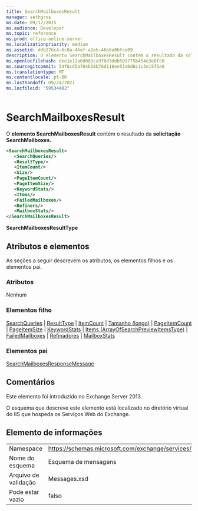 ```yaml
---
title: SearchMailboxesResult
manager: sethgros
ms.date: 09/17/2015
ms.audience: Developer
ms.topic: reference
ms.prod: office-online-server
ms.localizationpriority: medium
ms.assetid: ddb276c4-6c8a-46ef-a2eb-46b6a0bfce09
description: O elemento SearchMailboxesResult contém o resultado da solicitação SearchMailboxes.
ms.openlocfilehash: dee1e12a6d083ca3f8d3ddb509775b454e3e8fc0
ms.sourcegitcommit: 54f6cd5a704b36b76d110ee53a6d6c1c3e15f5a9
ms.translationtype: MT
ms.contentlocale: pt-BR
ms.lasthandoff: 09/24/2021
ms.locfileid: "59534402"
---
```

# <a name="searchmailboxesresult"></a>SearchMailboxesResult

O **elemento SearchMailboxesResult** contém o resultado da **solicitação SearchMailboxes.** 
  
```XML
<SearchMailboxesResult>
   <SearchQueries/>
   <ResultType/>
   <ItemCount/>
   <Size/>
   <PageItemCount/>
   <PageItemSize/>
   <KeywordStats/>
   <Items/>
   <FailedMailboxes/>
   <Refiners/>
   <MailboxStats/>
</SearchMailboxesResult>
```

 **SearchMailboxesResultType**
## <a name="attributes-and-elements"></a>Atributos e elementos

As seções a seguir descrevem os atributos, os elementos filhos e os elementos pai.
  
### <a name="attributes"></a>Atributos

Nenhum
  
### <a name="child-elements"></a>Elementos filho

[SearchQueries](searchqueries.md)  |  [ResultType](resulttype.md)  |  [ItemCount](itemcount.md)  |  [Tamanho (longo)](size-long.md)  |  [PageItemCount](pageitemcount.md)  |  [PageItemSize](pageitemsize.md)  |  [KeywordStats](keywordstats.md)  |  [Items (ArrayOfSearchPreviewItemsType)](items-arrayofsearchpreviewitemstype.md)  |  [FailedMailboxes](failedmailboxes.md)  |  [Refinadores](refiners.md)  |  [MailboxStats](mailboxstats.md)
  
### <a name="parent-elements"></a>Elementos pai

[SearchMailboxesResponseMessage](searchmailboxesresponsemessage.md)
  
## <a name="remarks"></a>Comentários

Este elemento foi introduzido no Exchange Server 2013.
  
O esquema que descreve este elemento está localizado no diretório virtual do IIS que hospeda os Serviços Web do Exchange.
  
## <a name="element-information"></a>Elemento de informações

|||
|:-----|:-----|
|Namespace  <br/> |https://schemas.microsoft.com/exchange/services/2006/messages  <br/> |
|Nome do esquema  <br/> |Esquema de mensagens  <br/> |
|Arquivo de validação  <br/> |Messages.xsd  <br/> |
|Pode estar vazio  <br/> |falso  <br/> |
   

